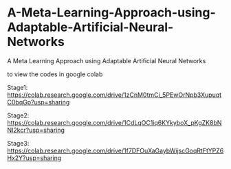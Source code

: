 # A-Meta-Learning-Approach-using-Adaptable-Artificial-Neural-Networks
A Meta Learning Approach using Adaptable Artificial Neural Networks

to view the codes in google colab 

Stage1: https://colab.research.google.com/drive/1zCnM0tmCi_5PEwOrNpb3XupuqtC0bqGp?usp=sharing

Stage2: https://colab.research.google.com/drive/1CdLqOC1iq6KYkyboX_pKgZK8bNNI2kcr?usp=sharing

Stage3: https://colab.research.google.com/drive/1f7DFOuXaGaybWijscGoqRtFtYPZ6Hx2Y?usp=sharing
